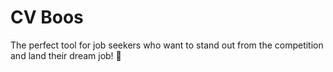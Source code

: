 # CV Boos

The perfect tool for job seekers who want to stand out from the competition and land their dream job! 🙌
